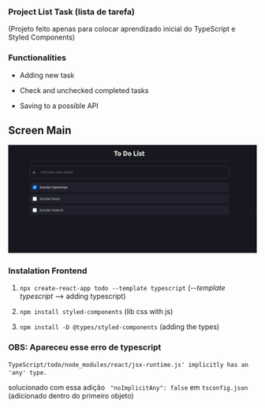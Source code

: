 ### Project List Task (lista de tarefa)
(Projeto feito apenas para colocar aprendizado inicial do TypeScript e Styled Components)

### Functionalities

+ Adding new task

+ Check and unchecked completed tasks

+ Saving to a possible API

<h2>Screen Main</h2>

<p><img src="todo/src/assests/to_do_list_screen.png" /></p>

### Instalation Frontend

1. `npx create-react-app todo --template typescript` (_--template typescript_ --> adding typescript)

2. `npm install styled-components` (lib css with js)

3. `npm install -D @types/styled-components` (adding the types)


<h3>OBS: Apareceu esse erro de typescript</h3>

```
TypeScript/todo/node_modules/react/jsx-runtime.js' implicitly has an 'any' type.
```
solucionado com essa adição ` "noImplicitAny": false` em `tsconfig.json` (adicionado dentro do primeiro objeto) 
